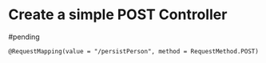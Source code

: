# Create a simple POST Controller
#pending 

```@RequestMapping(value = "/persistPerson", method = RequestMethod.POST)```

